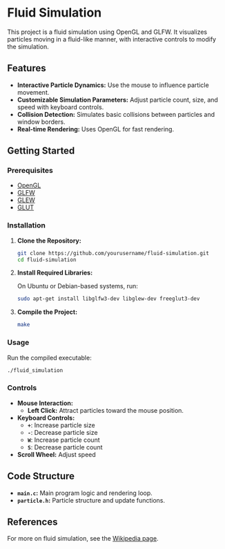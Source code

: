 # Fluid Simulation

This project is a fluid simulation using OpenGL and GLFW. It visualizes particles moving in a fluid-like manner, with interactive controls to modify the simulation.

## Features

- **Interactive Particle Dynamics:** Use the mouse to influence particle movement.
- **Customizable Simulation Parameters:** Adjust particle count, size, and speed with keyboard controls.
- **Collision Detection:** Simulates basic collisions between particles and window borders.
- **Real-time Rendering:** Uses OpenGL for fast rendering.

## Getting Started

### Prerequisites

- [OpenGL](https://www.opengl.org/)
- [GLFW](https://www.glfw.org/)
- [GLEW](http://glew.sourceforge.net/)
- [GLUT](https://www.opengl.org/resources/libraries/glut/)

### Installation

1. **Clone the Repository:**

   ```sh
   git clone https://github.com/yourusername/fluid-simulation.git
   cd fluid-simulation
   ```

2. **Install Required Libraries:**

   On Ubuntu or Debian-based systems, run:

   ```sh
   sudo apt-get install libglfw3-dev libglew-dev freeglut3-dev
   ```

3. **Compile the Project:**

   ```sh
   make
   ```

### Usage

Run the compiled executable:

```sh
./fluid_simulation
```

### Controls

- **Mouse Interaction:**
  - **Left Click:** Attract particles toward the mouse position.
- **Keyboard Controls:**
  - **`+`**: Increase particle size
  - **`-`**: Decrease particle size
  - **`W`**: Increase particle count
  - **`S`**: Decrease particle count
- **Scroll Wheel:** Adjust speed

## Code Structure

- **`main.c`:** Main program logic and rendering loop.
- **`particle.h`:** Particle structure and update functions.

## References

For more on fluid simulation, see the [Wikipedia page](https://en.wikipedia.org/wiki/Fluid_simulation).
